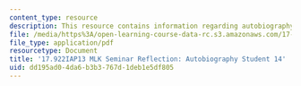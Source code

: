 ```yaml
---
content_type: resource
description: This resource contains information regarding autobiography student 14.
file: /media/https%3A/open-learning-course-data-rc.s3.amazonaws.com/17-922-dr-martin-luther-king-jr-iap-design-seminar-january-iap-2013/dd195ad04da6b3b3767d1deb1e5df805_MIT17_922IAP13_RefPapr3P.pdf
file_type: application/pdf
resourcetype: Document
title: '17.922IAP13 MLK Seminar Reflection: Autobiography Student 14'
uid: dd195ad0-4da6-b3b3-767d-1deb1e5df805
---
```

